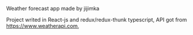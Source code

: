 Weather forecast app made by jijimka

Project writed in React-js and redux/redux-thunk typescript, API got from https://www.weatherapi.com,
